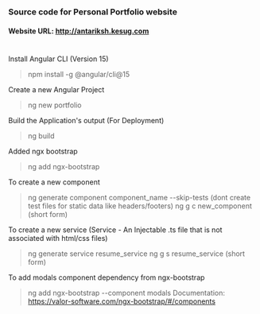 ### Source code for Personal Portfolio website
#### Website URL: http://antariksh.kesug.com

#

Install Angular CLI (Version 15)
> npm install -g @angular/cli@15

Create a new Angular Project
> ng new portfolio

Build the Application's output (For Deployment)
> ng build

Added ngx bootstrap
> ng add ngx-bootstrap

To create a new component 
> ng generate component component_name --skip-tests (dont create test files for static data like headers/footers)
> ng g c new_component (short form)

To create a new service (Service - An Injectable .ts file that is not associated with html/css files)
> ng generate service resume_service
> ng g s resume_service (short form)

To add modals component dependency from ngx-bootstrap
> ng add ngx-bootstrap  --component modals
Documentation: https://valor-software.com/ngx-bootstrap/#/components

